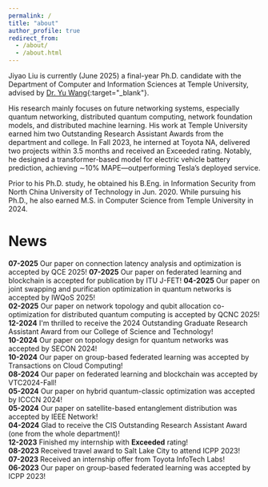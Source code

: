 ```yaml
---
permalink: /
title: "about"
author_profile: true
redirect_from: 
  - /about/
  - /about.html
---
```


Jiyao Liu is currently (June 2025) a final-year Ph.D. candidate with the Department of Computer and Information Sciences at Temple University, advised by [Dr. Yu Wang](https://cis.temple.edu/~yu/){:target="_blank"}. 


His research mainly focuses on future networking systems, especially quantum networking, distributed quantum computing, network foundation models, and distributed machine learning. His work at Temple University earned him two Outstanding Research Assistant Awards from the department and college. In Fall 2023, he interned at Toyota NA, delivered two projects within 3.5 months and received an Exceeded rating. Notably, he designed a transformer-based model for electric vehicle battery prediction, achieving ∼10% MAPE—outperforming Tesla’s deployed service.


Prior to his Ph.D. study, he obtained his B.Eng. in Information Security from North China University of Technology in Jun. 2020. While pursuing his Ph.D., he also earned M.S. in Computer Science from Temple University in 2024.


# News  
**07-2025**  Our paper on connection latency analysis and optimization is accepted by QCE 2025!
**07-2025**  Our paper on federated learning and blockchain is accepted for publication by ITU J-FET!
**04-2025**  Our paper on joint swapping and purification optimization in quantum networks is accepted by IWQoS 2025!  
**02-2025**  Our paper on network topology and qubit allocation co-optimization for distributed quantum computing is accepted by QCNC 2025!  
**12-2024**  I'm thrilled to receive the 2024 Outstanding Graduate Research Assistant Award from our College of Science and Technology!  
**10-2024**  Our paper on topology design for quantum networks was accepted by SECON 2024!    
**10-2024**  Our paper on group-based federated learning was accepted by Transactions on Cloud Computing!  
**08-2024**  Our paper on federated learning and blockchain was accepted by VTC2024-Fall!  
**05-2024**  Our paper on hybrid quantum-classic optimization was accepted by ICCCN 2024!  
**05-2024**  Our paper on satellite-based entanglement distribution was accepted by IEEE Network!  
**04-2024**  Glad to receive the CIS Outstanding Research Assistant Award (one from the whole department)!  
**12-2023**  Finished my internship with **Exceeded** rating!  
**08-2023**  Received travel award to Salt Lake City to attend ICPP 2023!  
**07-2023**  Received an internship offer from Toyota InfoTech Labs!  
**06-2023**  Our paper on group-based federated learning was accepted by ICPP 2023!  

